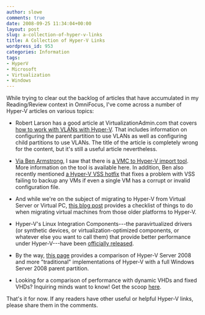 ```yaml
---
author: slowe
comments: true
date: 2008-09-25 11:34:04+00:00
layout: post
slug: a-collection-of-hyper-v-links
title: A Collection of Hyper-V Links
wordpress_id: 953
categories: Information
tags:
- HyperV
- Microsoft
- Virtualization
- Windows
---
```


While trying to clear out the backlog of articles that have accumulated in my Reading/Review context in OmniFocus, I've come across a number of Hyper-V articles on various topics:

* Robert Larson has a good article at VirtualizationAdmin.com that covers [how to work with VLANs with Hyper-V](http://www.virtualizationadmin.com/articles-tutorials/microsoft-hyper-v-articles/networking/dealing-mac-address-pool-duplication-hyperv.html). That includes information on configuring the parent partition to use VLANs as well as configuring child partitions to use VLANs. The title of the article is completely wrong for the content, but it's still a useful article nevertheless.

* [Via Ben Armstrong](http://blogs.msdn.com/virtual_pc_guy/archive/2008/09/18/vmc-to-hyper-v-import-tool.aspx), I saw that there is [a VMC to Hyper-V import tool](http://blogs.technet.com/matthts/archive/2008/09/12/vmc-to-hyper-v-import-tool-available.aspx). More information on the tool is available here. In addition, Ben also recently mentioned [a Hyper-V VSS hotfix](http://blogs.msdn.com/virtual_pc_guy/archive/2008/09/23/hyper-v-vss-hotfix-available.aspx) that fixes a problem with VSS failing to backup any VMs if even a single VM has a corrupt or invalid configuration file.

* And while we're on the subject of migrating to Hyper-V from Virtual Server or Virtual PC, [this blog post](http://blogs.technet.com/askcore/archive/2008/09/19/migrating-to-hyper-v-from-virtual-server-or-virtual-pc-tips-and-suggestions.aspx) provides a checklist of things to do when migrating virtual machines from those older platforms to Hyper-V.

* Hyper-V's Linux Integration Components---the paravirtualized drivers (or synthetic devices, or virtualization-optimized components, or whatever else you want to call them) that provide better performance under Hyper-V---have been [officially released](http://blogs.msdn.com/virtual_pc_guy/archive/2008/09/22/rtm-of-linux-integration-components-for-hyper-v-now-available.aspx).

* By the way, [this page](http://www.microsoft.com/servers/hyper-v-server/default.mspx) provides a comparison of Hyper-V Server 2008 and more "traditional" implementations of Hyper-V with a full Windows Server 2008 parent partition.

* Looking for a comparison of performance with dynamic VHDs and fixed VHDs? Inquiring minds want to know! Get the scoop [here](http://blogs.technet.com/winserverperformance/archive/2008/09/19/hyper-v-and-vhd-performance-dynamic-vs-fixed.aspx).

That's it for now. If any readers have other useful or helpful Hyper-V links, please share them in the comments.
